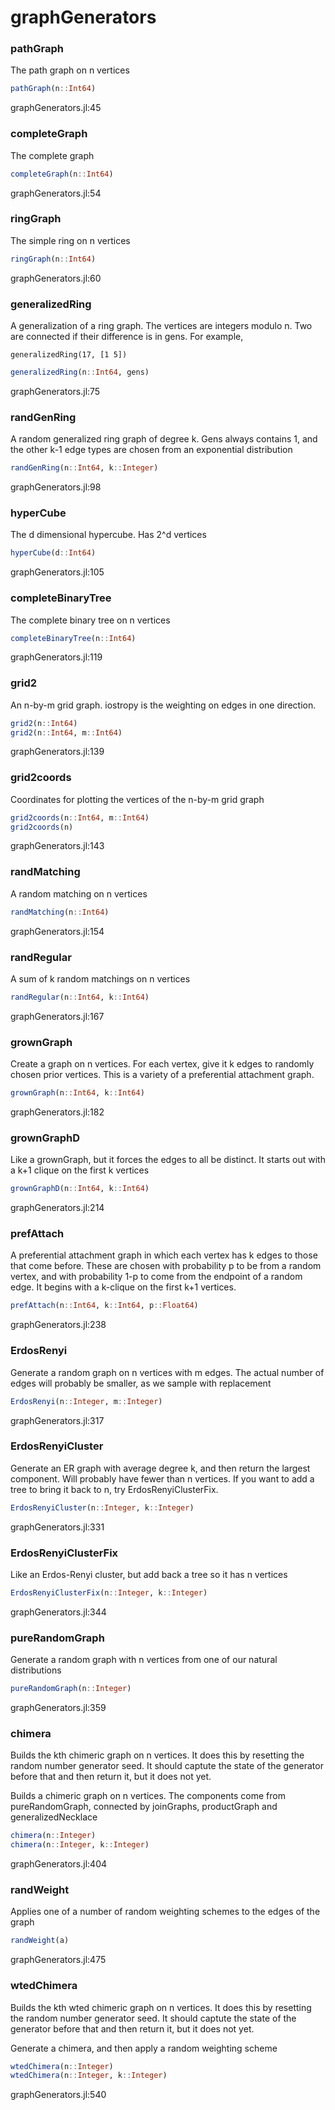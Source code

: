 # graphGenerators
### pathGraph
The path graph on n vertices


```julia
pathGraph(n::Int64)
```

graphGenerators.jl:45



### completeGraph
The complete graph


```julia
completeGraph(n::Int64)
```

graphGenerators.jl:54



### ringGraph
The simple ring on n vertices


```julia
ringGraph(n::Int64)
```

graphGenerators.jl:60



### generalizedRing
A generalization of a ring graph. The vertices are integers modulo n. Two are connected if their difference is in gens. For example, 

```
generalizedRing(17, [1 5])
```


```julia
generalizedRing(n::Int64, gens)
```

graphGenerators.jl:75



### randGenRing
A random generalized ring graph of degree k. Gens always contains 1, and the other k-1 edge types are chosen from an exponential distribution


```julia
randGenRing(n::Int64, k::Integer)
```

graphGenerators.jl:98



### hyperCube
The d dimensional hypercube.  Has 2^d vertices


```julia
hyperCube(d::Int64)
```

graphGenerators.jl:105



### completeBinaryTree
The complete binary tree on n vertices


```julia
completeBinaryTree(n::Int64)
```

graphGenerators.jl:119



### grid2
An n-by-m grid graph.  iostropy is the weighting on edges in one direction.


```julia
grid2(n::Int64)
grid2(n::Int64, m::Int64)
```

graphGenerators.jl:139



### grid2coords
Coordinates for plotting the vertices of the n-by-m grid graph


```julia
grid2coords(n::Int64, m::Int64)
grid2coords(n)
```

graphGenerators.jl:143



### randMatching
A random matching on n vertices


```julia
randMatching(n::Int64)
```

graphGenerators.jl:154



### randRegular
A sum of k random matchings on n vertices


```julia
randRegular(n::Int64, k::Int64)
```

graphGenerators.jl:167



### grownGraph
Create a graph on n vertices. For each vertex, give it k edges to randomly chosen prior vertices. This is a variety of a preferential attachment graph.    


```julia
grownGraph(n::Int64, k::Int64)
```

graphGenerators.jl:182



### grownGraphD
Like a grownGraph, but it forces the edges to all be distinct. It starts out with a k+1 clique on the first k vertices


```julia
grownGraphD(n::Int64, k::Int64)
```

graphGenerators.jl:214



### prefAttach
A preferential attachment graph in which each vertex has k edges to those that come before.  These are chosen with probability p to be from a random vertex, and with probability 1-p to come from the endpoint of a random edge. It begins with a k-clique on the first k+1 vertices.


```julia
prefAttach(n::Int64, k::Int64, p::Float64)
```

graphGenerators.jl:238



### ErdosRenyi
Generate a random graph on n vertices with m edges. The actual number of edges will probably be smaller, as we sample with replacement


```julia
ErdosRenyi(n::Integer, m::Integer)
```

graphGenerators.jl:317



### ErdosRenyiCluster
Generate an ER graph with average degree k, and then return the largest component. Will probably have fewer than n vertices. If you want to add a tree to bring it back to n, try ErdosRenyiClusterFix.


```julia
ErdosRenyiCluster(n::Integer, k::Integer)
```

graphGenerators.jl:331



### ErdosRenyiClusterFix
Like an Erdos-Renyi cluster, but add back a tree so it has n vertices


```julia
ErdosRenyiClusterFix(n::Integer, k::Integer)
```

graphGenerators.jl:344



### pureRandomGraph
Generate a random graph with n vertices from one of our natural distributions


```julia
pureRandomGraph(n::Integer)
```

graphGenerators.jl:359



### chimera
Builds the kth chimeric graph on n vertices. It does this by resetting the random number generator seed. It should captute the state of the generator before that and then return it, but it does not yet.

Builds a chimeric graph on n vertices. The components come from pureRandomGraph, connected by joinGraphs, productGraph and generalizedNecklace


```julia
chimera(n::Integer)
chimera(n::Integer, k::Integer)
```

graphGenerators.jl:404



### randWeight
Applies one of a number of random weighting schemes to the edges of the graph


```julia
randWeight(a)
```

graphGenerators.jl:475



### wtedChimera
Builds the kth wted chimeric graph on n vertices. It does this by resetting the random number generator seed. It should captute the state of the generator before that and then return it, but it does not yet.

Generate a chimera, and then apply a random weighting scheme


```julia
wtedChimera(n::Integer)
wtedChimera(n::Integer, k::Integer)
```

graphGenerators.jl:540



